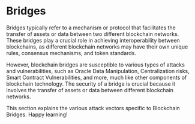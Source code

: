 # Bridges

Bridges typically refer to a mechanism or protocol that facilitates the transfer of assets or data between two different blockchain networks. These bridges play a crucial role in achieving interoperability between blockchains, as different blockchain networks may have their own unique rules, consensus mechanisms, and token standards.

However, blockchain bridges are susceptible to various types of attacks and vulnerabilities, such as Oracle Data Manipulation, Centralization risks, Smart Contract Vulnerabilities, and more, much like other components of blockchain technology. The security of a bridge is crucial because it involves the transfer of assets or data between different blockchain networks.

This section explains the various attack vectors specific to Blockchain Bridges. Happy learning!
